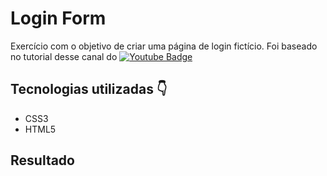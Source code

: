 # Login Form

Exercício com o objetivo de criar uma página de login fictício.
Foi baseado no tutorial desse canal do [![Youtube Badge](https://img.shields.io/badge/-Youtube-FC0053?style=flat-square&logo=Youtube&logoColor=white&link=https://www.youtube.com/watch?v=TpawIZdeMDI/)](https://www.youtube.com/watch?v=TpawIZdeMDI/)

## Tecnologias utilizadas 👇

- CSS3
- HTML5

## Resultado
